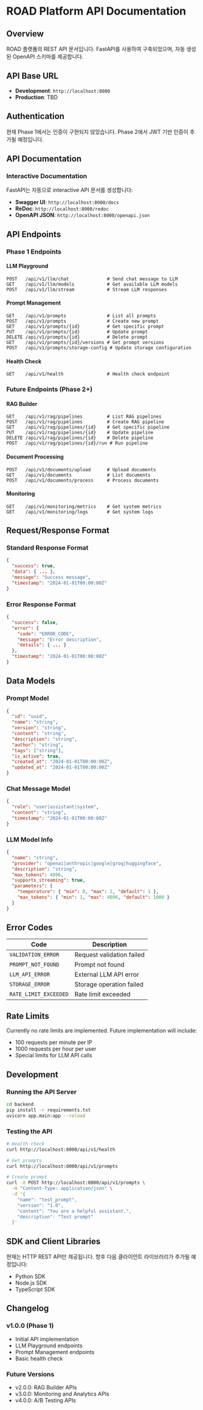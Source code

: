 # ROAD Platform API Documentation

## Overview

ROAD 플랫폼의 REST API 문서입니다. FastAPI를 사용하여 구축되었으며, 자동 생성된 OpenAPI 스키마를 제공합니다.

## API Base URL

- **Development**: `http://localhost:8000`
- **Production**: TBD

## Authentication

현재 Phase 1에서는 인증이 구현되지 않았습니다. Phase 2에서 JWT 기반 인증이 추가될 예정입니다.

## API Documentation

### Interactive Documentation

FastAPI는 자동으로 interactive API 문서를 생성합니다:

- **Swagger UI**: `http://localhost:8000/docs`
- **ReDoc**: `http://localhost:8000/redoc`
- **OpenAPI JSON**: `http://localhost:8000/openapi.json`

## API Endpoints

### Phase 1 Endpoints

#### LLM Playground

```
POST   /api/v1/llm/chat              # Send chat message to LLM
GET    /api/v1/llm/models            # Get available LLM models
POST   /api/v1/llm/stream            # Stream LLM responses
```

#### Prompt Management

```
GET    /api/v1/prompts               # List all prompts
POST   /api/v1/prompts               # Create new prompt
GET    /api/v1/prompts/{id}          # Get specific prompt
PUT    /api/v1/prompts/{id}          # Update prompt
DELETE /api/v1/prompts/{id}          # Delete prompt
GET    /api/v1/prompts/{id}/versions # Get prompt versions
POST   /api/v1/prompts/storage-config # Update storage configuration
```

#### Health Check

```
GET    /api/v1/health                # Health check endpoint
```

### Future Endpoints (Phase 2+)

#### RAG Builder
```
GET    /api/v1/rag/pipelines         # List RAG pipelines
POST   /api/v1/rag/pipelines         # Create RAG pipeline
GET    /api/v1/rag/pipelines/{id}    # Get specific pipeline
PUT    /api/v1/rag/pipelines/{id}    # Update pipeline
DELETE /api/v1/rag/pipelines/{id}    # Delete pipeline
POST   /api/v1/rag/pipelines/{id}/run # Run pipeline
```

#### Document Processing
```
POST   /api/v1/documents/upload      # Upload documents
GET    /api/v1/documents             # List documents
POST   /api/v1/documents/process     # Process documents
```

#### Monitoring
```
GET    /api/v1/monitoring/metrics    # Get system metrics
GET    /api/v1/monitoring/logs       # Get system logs
```

## Request/Response Format

### Standard Response Format

```json
{
  "success": true,
  "data": { ... },
  "message": "Success message",
  "timestamp": "2024-01-01T00:00:00Z"
}
```

### Error Response Format

```json
{
  "success": false,
  "error": {
    "code": "ERROR_CODE",
    "message": "Error description",
    "details": { ... }
  },
  "timestamp": "2024-01-01T00:00:00Z"
}
```

## Data Models

### Prompt Model

```json
{
  "id": "uuid",
  "name": "string",
  "version": "string",
  "content": "string",
  "description": "string",
  "author": "string",
  "tags": ["string"],
  "is_active": true,
  "created_at": "2024-01-01T00:00:00Z",
  "updated_at": "2024-01-01T00:00:00Z"
}
```

### Chat Message Model

```json
{
  "role": "user|assistant|system",
  "content": "string",
  "timestamp": "2024-01-01T00:00:00Z"
}
```

### LLM Model Info

```json
{
  "name": "string",
  "provider": "openai|anthropic|google|groq|huggingface",
  "description": "string",
  "max_tokens": 4096,
  "supports_streaming": true,
  "parameters": {
    "temperature": { "min": 0, "max": 2, "default": 1 },
    "max_tokens": { "min": 1, "max": 4096, "default": 1000 }
  }
}
```

## Error Codes

| Code | Description |
|------|-------------|
| `VALIDATION_ERROR` | Request validation failed |
| `PROMPT_NOT_FOUND` | Prompt not found |
| `LLM_API_ERROR` | External LLM API error |
| `STORAGE_ERROR` | Storage operation failed |
| `RATE_LIMIT_EXCEEDED` | Rate limit exceeded |

## Rate Limits

Currently no rate limits are implemented. Future implementation will include:
- 100 requests per minute per IP
- 1000 requests per hour per user
- Special limits for LLM API calls

## Development

### Running the API Server

```bash
cd backend
pip install -r requirements.txt
uvicorn app.main:app --reload
```

### Testing the API

```bash
# Health check
curl http://localhost:8000/api/v1/health

# Get prompts
curl http://localhost:8000/api/v1/prompts

# Create prompt
curl -X POST http://localhost:8000/api/v1/prompts \
  -H "Content-Type: application/json" \
  -d '{
    "name": "test_prompt",
    "version": "1.0",
    "content": "You are a helpful assistant.",
    "description": "Test prompt"
  }'
```

## SDK and Client Libraries

현재는 HTTP REST API만 제공됩니다. 향후 다음 클라이언트 라이브러리가 추가될 예정입니다:

- Python SDK
- Node.js SDK
- TypeScript SDK

## Changelog

### v1.0.0 (Phase 1)
- Initial API implementation
- LLM Playground endpoints
- Prompt Management endpoints
- Basic health check

### Future Versions
- v2.0.0: RAG Builder APIs
- v3.0.0: Monitoring and Analytics APIs
- v4.0.0: A/B Testing APIs 